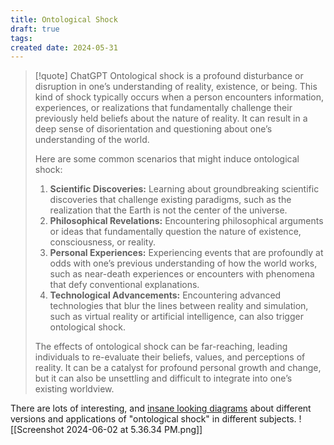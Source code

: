 ```yaml
---
title: Ontological Shock
draft: true
tags: 
created date: 2024-05-31
---
```

> [!quote] ChatGPT
> Ontological shock is a profound disturbance or disruption in one’s understanding of reality, existence, or being. This kind of shock typically occurs when a person encounters information, experiences, or realizations that fundamentally challenge their previously held beliefs about the nature of reality. It can result in a deep sense of disorientation and questioning about one’s understanding of the world.
> 
> Here are some common scenarios that might induce ontological shock:
> 
> 1. **Scientific Discoveries:** Learning about groundbreaking scientific discoveries that challenge existing paradigms, such as the realization that the Earth is not the center of the universe.
> 2. **Philosophical Revelations:** Encountering philosophical arguments or ideas that fundamentally question the nature of existence, consciousness, or reality.
> 3. **Personal Experiences:** Experiencing events that are profoundly at odds with one’s previous understanding of how the world works, such as near-death experiences or encounters with phenomena that defy conventional explanations.
> 4. **Technological Advancements:** Encountering advanced technologies that blur the lines between reality and simulation, such as virtual reality or artificial intelligence, can also trigger ontological shock.
> 
> The effects of ontological shock can be far-reaching, leading individuals to re-evaluate their beliefs, values, and perceptions of reality. It can be a catalyst for profound personal growth and change, but it can also be unsettling and difficult to integrate into one’s existing worldview.

There are lots of interesting, and [insane looking diagrams](https://www.google.com/search?q=Ontological&client=opera&sca_esv=5fc9c05d2471851d&sca_upv=1&sxsrf=ADLYWIJ4lUgQPt6NwkC7XwfPPhjntH87fQ:1716846081098&udm=2&source=iu&ictx=1&vet=1&fir=DvKdFDBIKQmLpM%252CLjfu0Wd28LJWIM%252C_%253BIEKStWiSFKrPzM%252CX04kDNGMbknFhM%252C_%253BjqKdQm_w6R-UDM%252CxSz_IUonqRbYPM%252C_%253BsDlVwX2EhdgcpM%252CxESU17ERZm6G7M%252C_&usg=AI4_-kR_-fFMq0fAes7EfR72msww3eRcJA&sa=X&ved=2ahUKEwiV2LCG5q6GAxXBAHkGHcsjAWcQ_h16BAhSEAE) about different versions and applications of "ontological shock" in different subjects. 
![[Screenshot 2024-06-02 at 5.36.34 PM.png]]

